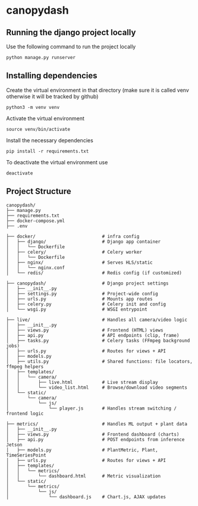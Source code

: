 # canopydash

## Running the django project locally

Use the following command to run the project locally

```
python manage.py runserver
```

## Installing dependencies

Create the virtual environment in that directory (make sure it is called venv otherwise it will be tracked by github)

```
python3 -m venv venv
```

Activate the virtual environment

```
source venv/bin/activate
```

Install the necessary dependencies

```
pip install -r requirements.txt
```

To deactivate the virtual environment use

```
deactivate
```

## Project Structure

```text
canopydash/
├── manage.py
├── requirements.txt
├── docker-compose.yml
├── .env

├── docker/                         # infra config
│   ├── django/                     # Django app container
│   │   └── Dockerfile
│   ├── celery/                     # Celery worker
│   │   └── Dockerfile
│   ├── nginx/                      # Serves HLS/static
│   │   └── nginx.conf
│   └── redis/                      # Redis config (if customized)

├── canopydash/                     # Django project settings
│   ├── __init__.py
│   ├── settings.py                 # Project-wide config
│   ├── urls.py                     # Mounts app routes
│   ├── celery.py                   # Celery init and config
│   └── wsgi.py                     # WSGI entrypoint

├── live/                           # Handles all camera/video logic
│   ├── __init__.py
│   ├── views.py                    # Frontend (HTML) views
│   ├── api.py                      # API endpoints (clip, frame)
│   ├── tasks.py                    # Celery tasks (FFmpeg background jobs)
│   ├── urls.py                     # Routes for views + API
│   ├── models.py
│   ├── utils.py                    # Shared functions: file locators, ffmpeg helpers
│   ├── templates/
│   │   └── camera/
│   │       ├── live.html           # Live stream display
│   │       └── video_list.html     # Browse/download video segments
│   └── static/
│       └── camera/
│           └── js/
│               └── player.js       # Handles stream switching / frontend logic

├── metrics/                        # Handles ML output + plant data
│   ├── __init__.py
│   ├── views.py                    # Frontend dashboard (charts)
│   ├── api.py                      # POST endpoints from inference Jetson
│   ├── models.py                   # PlantMetric, Plant, TimeSeriesPoint
│   ├── urls.py                     # Routes for views + API
│   ├── templates/
│   │   └── metrics/
│   │       └── dashboard.html      # Metric visualization
│   └── static/
│       └── metrics/
│           └── js/
│               └── dashboard.js    # Chart.js, AJAX updates
```

